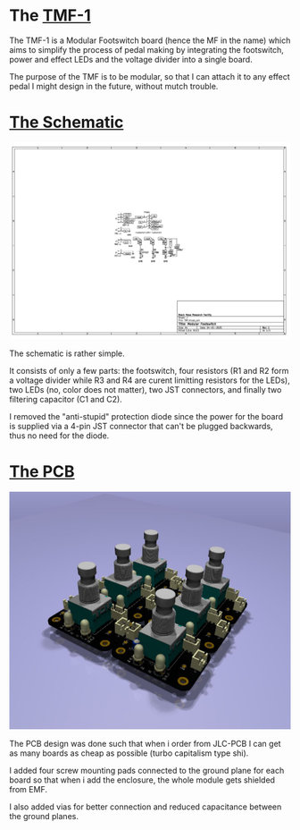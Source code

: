 # The [TMF-1](https://github.com/TudorSupica/TMF)

The TMF-1 is a Modular Footswitch board (hence the MF in the name) which aims to simplify the process of pedal making by integrating the footswitch, power and effect LEDs and the voltage divider into a single board.

The purpose of the TMF is to be modular, so that I can attach it to any effect pedal I might design in the future, without mutch trouble.

# [The Schematic](https://github.com/TudorSupica/TMF/blob/main/schematic/TMF.pdf)

![TMF_Schematic](https://github.com/TudorSupica/TMF/blob/main/Schematic/TMF_Schematic.JPG)

The schematic is rather simple.

It consists of only a few parts: the footswitch, four resistors (R1 and R2 form a voltage divider while R3 and R4 are curent limitting resistors for the LEDs), two LEDs (no, color does not matter), two JST connectors, and finally two filtering capacitor (C1 and C2).

I removed the "anti-stupid" protection diode since the power for the board is supplied via a 4-pin JST connector that can't be plugged backwards, thus no need for the diode.

# [The PCB](https://github.com/TudorSupica/TMF/tree/main/PCB)
![3D-isometric](https://github.com/TudorSupica/TMF/blob/main/PCB/photos/3D/3D-isometric.JPG)

The PCB design was done such that when i order from JLC-PCB I can get as many boards as cheap as possible (turbo capitalism type shi).

I added four screw mounting pads connected to the ground plane for each board so that when i add the enclosure, the whole module gets shielded from EMF.

I also added vias for better connection and reduced capacitance between the ground planes.
